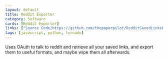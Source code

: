 ```yaml
---
layout: default
title: Reddit Exporter
category: Software
cards: [Reddit Exporter]
links: ["Source Code|https://github.com/thepaperpilot/RedditSavedLinksExporter"]
tags: [javascript, python, tornado]
---
```

Uses OAuth to talk to reddit and retrieve all your saved links, and export them to useful formats, and maybe wipe them all afterwards.
